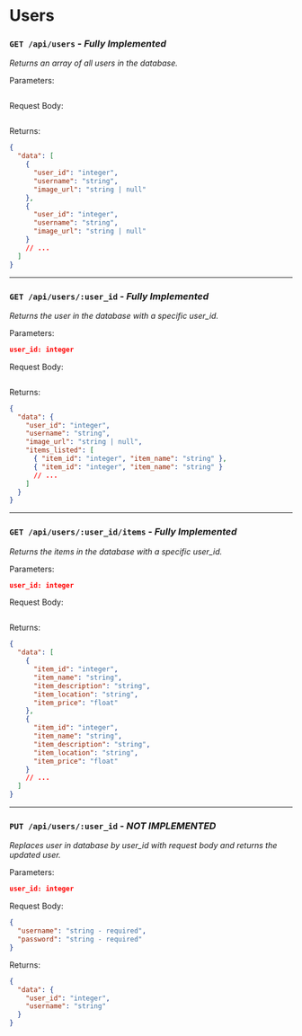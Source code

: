 # Users

### `GET /api/users` - _Fully Implemented_

_Returns an array of all users in the database._

Parameters:

```json

```

Request Body:

```json

```

Returns:

```json
{
  "data": [
    {
      "user_id": "integer",
      "username": "string",
      "image_url": "string | null"
    },
    {
      "user_id": "integer",
      "username": "string",
      "image_url": "string | null"
    }
    // ...
  ]
}
```

---

### `GET /api/users/:user_id` - _Fully Implemented_

_Returns the user in the database with a specific user_id._

Parameters:

```json
user_id: integer
```

Request Body:

```json

```

Returns:

```json
{
  "data": {
    "user_id": "integer",
    "username": "string",
    "image_url": "string | null",
    "items_listed": [
      { "item_id": "integer", "item_name": "string" },
      { "item_id": "integer", "item_name": "string" }
      // ...
    ]
  }
}
```

---

### `GET /api/users/:user_id/items` - _Fully Implemented_

_Returns the items in the database with a specific user_id._

Parameters:

```json
user_id: integer
```

Request Body:

```json

```

Returns:

```json
{
  "data": [
    {
      "item_id": "integer",
      "item_name": "string",
      "item_description": "string",
      "item_location": "string",
      "item_price": "float"
    },
    {
      "item_id": "integer",
      "item_name": "string",
      "item_description": "string",
      "item_location": "string",
      "item_price": "float"
    }
    // ...
  ]
}
```

---

### `PUT /api/users/:user_id` - _NOT IMPLEMENTED_

_Replaces user in database by user_id with request body and returns the updated user._

Parameters:

```json
user_id: integer
```

Request Body:

```json
{
  "username": "string - required",
  "password": "string - required"
}
```

Returns:

```json
{
  "data": {
    "user_id": "integer",
    "username": "string"
  }
}
```